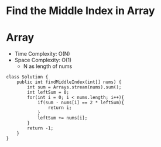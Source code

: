 # Find the Middle Index in Array

# Array

- Time Complexity: O(N)
- Space Complexity: O(1)
  - N as length of nums

```
class Solution {
    public int findMiddleIndex(int[] nums) {
        int sum = Arrays.stream(nums).sum();
        int leftSum = 0;
        for(int i = 0; i < nums.length; i++){
            if(sum - nums[i] == 2 * leftSum){
                return i;
            }
            leftSum += nums[i];
        }
        return -1;
    }
}
```
